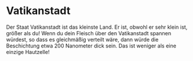 # Vatikanstadt

Der Staat Vatikanstadt ist das kleinste Land. Er ist, obwohl er sehr klein ist,
größer als du! Wenn du dein Fleisch über den Vatikanstadt spannen würdest, so
dass es gleichmäßig verteilt wäre, dann würde die Beschichtung etwa 200
Nanometer dick sein. Das ist weniger als eine einzige Hautzelle!

